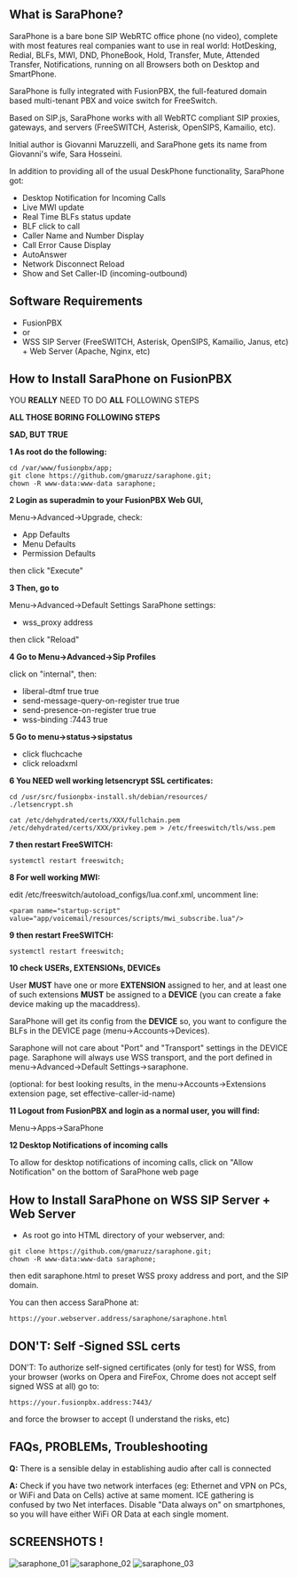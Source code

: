 What is SaraPhone?
--------------------------------------

SaraPhone is a bare bone SIP WebRTC office phone (no video), complete with most features real companies want to use in real world: HotDesking, Redial, BLFs, MWI, DND, PhoneBook, Hold, Transfer, Mute, Attended Transfer, Notifications, running on all Browsers both on Desktop and SmartPhone.

SaraPhone is fully integrated with FusionPBX, the full-featured domain based multi-tenant PBX and voice switch for FreeSwitch.

Based on SIP.js, SaraPhone works with all WebRTC compliant SIP proxies, gateways, and servers (FreeSWITCH, Asterisk, OpenSIPS, Kamailio, etc).

Initial author is Giovanni Maruzzelli, and SaraPhone gets its name from Giovanni's wife, Sara Hosseini.


In addition to providing all of the usual DeskPhone functionality, SaraPhone got:

- Desktop Notification for Incoming Calls
- Live MWI update
- Real Time BLFs status update
- BLF click to call
- Caller Name and Number Display
- Call Error Cause Display
- AutoAnswer
- Network Disconnect Reload
- Show and Set Caller-ID (incoming-outbound)

Software Requirements
--------------------------------------

- FusionPBX
- or
- WSS SIP Server (FreeSWITCH, Asterisk, OpenSIPS, Kamailio, Janus, etc) + Web Server (Apache, Nginx, etc)

How to Install SaraPhone on FusionPBX
----------------------------

YOU **REALLY** NEED TO DO **ALL** FOLLOWING STEPS

**ALL THOSE BORING FOLLOWING STEPS**

**SAD, BUT TRUE**

**1 As root do the following:**

```
cd /var/www/fusionpbx/app;
git clone https://github.com/gmaruzz/saraphone.git;
chown -R www-data:www-data saraphone;
```

**2 Login as superadmin to your FusionPBX Web GUI,**

Menu->Advanced->Upgrade, check:
- App Defaults
- Menu Defaults
- Permission Defaults

then click "Execute"

**3 Then, go to**

Menu->Advanced->Default Settings
SaraPhone settings:
- wss_proxy address

then click "Reload"

**4 Go to Menu->Advanced->Sip Profiles**

click on "internal", then:
- liberal-dtmf true true
- send-message-query-on-register true true
- send-presence-on-register true true
- wss-binding :7443 true

**5 Go to menu->status->sipstatus**

- click fluchcache
- click reloadxml


**6 You NEED well working letsencrypt SSL certificates:**

```
cd /usr/src/fusionpbx-install.sh/debian/resources/
./letsencrypt.sh

cat /etc/dehydrated/certs/XXX/fullchain.pem /etc/dehydrated/certs/XXX/privkey.pem > /etc/freeswitch/tls/wss.pem

```
**7 then restart FreeSWITCH:**

```
systemctl restart freeswitch;
```

**8 For well working MWI:**

edit /etc/freeswitch/autoload_configs/lua.conf.xml, uncomment line:
```
<param name="startup-script" value="app/voicemail/resources/scripts/mwi_subscribe.lua"/>
```

**9 then restart FreeSWITCH:**

```
systemctl restart freeswitch;
```

**10 check USERs, EXTENSIONs, DEVICEs**

User **MUST** have one or more **EXTENSION** assigned to her, and at least one of such extensions **MUST** be assigned to a **DEVICE** (you can create a fake device making up the macaddress).

SaraPhone will get its config from the **DEVICE** so, you want to configure the BLFs in the DEVICE page (menu->Accounts->Devices).

Saraphone will not care about "Port" and "Transport" settings in the DEVICE page. Saraphone will always use WSS transport, and the port defined in menu->Advanced->Default Settings->saraphone.

(optional: for best looking results, in the menu->Accounts->Extensions extension page, set effective-caller-id-name)


**11 Logout from FusionPBX and login as a normal user, you will find:**

Menu->Apps->SaraPhone


**12 Desktop Notifications of incoming calls**

To allow for desktop notifications of incoming calls, click on "Allow Notification" on the bottom of SaraPhone web page



How to Install SaraPhone on WSS SIP Server + Web Server
----------------------------

* As root go into HTML directory of your webserver, and:

```
git clone https://github.com/gmaruzz/saraphone.git;
chown -R www-data:www-data saraphone;
```
then edit saraphone.html to preset WSS proxy address and port, and the SIP domain.

You can then access SaraPhone at:
```
https://your.webserver.address/saraphone/saraphone.html
```
<!--
WSS BLFs on FreeSWITCH
----------------------------
At this moment (2020-04-06) BLFs in FreeSWITCH are not working on SIP via WSS (bug filed: https://github.com/signalwire/freeswitch/issues/398 ).

While the problem is getting fixed in an elegant way upstream, you can apply the quick and dirty patch included into SaraPhone sources (saraphone/patch.diff) and recompile FreeSWITCH mod_sofia.
```
cd /usr/src/freeswitch;
git apply patch.diff;
make mod_sofia-install;
systemctl restart freeswitch;
```
-->


DON'T: Self -Signed SSL certs
----------------------------

DON'T: To authorize self-signed certificates (only for test) for WSS, from your browser (works on Opera and FireFox, Chrome does not accept self signed WSS at all) go to:
```
https://your.fusionpbx.address:7443/
```
and force the browser to accept (I understand the risks, etc)


FAQs, PROBLEMs, Troubleshooting
----------------------------

**Q:** There is a sensible delay in establishing audio after call is connected

**A:** Check if you have two network interfaces (eg: Ethernet and VPN on PCs, or WiFi and Data on Cells) active at same moment. ICE gathering is confused by two Net interfaces. Disable "Data always on" on smartphones, so you will have either WiFi OR Data at each single moment.

SCREENSHOTS !
----------------------------

![saraphone_01](https://user-images.githubusercontent.com/331862/79241436-5758d600-7e73-11ea-92ce-7522db44fe63.jpg)
![saraphone_02](https://user-images.githubusercontent.com/331862/79241434-5627a900-7e73-11ea-8196-549379e603ec.jpg)
![saraphone_03](https://user-images.githubusercontent.com/331862/79241430-558f1280-7e73-11ea-9994-c8b9d48a587d.jpg)
